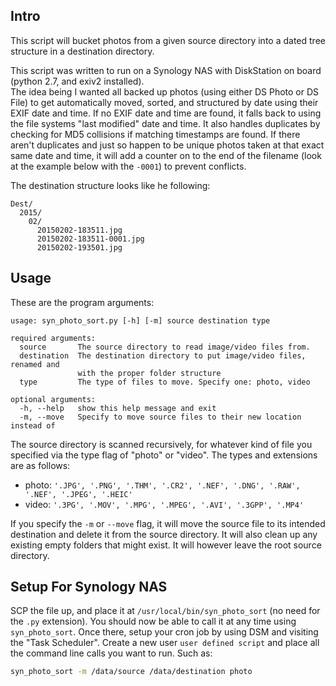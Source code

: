 ## Intro
This script will bucket photos from a given source directory into a dated tree structure in a destination directory.

This script was written to run on a Synology NAS with DiskStation on board (python 2.7, and exiv2 installed).  
The idea being I wanted all backed up photos (using either DS Photo or DS File) to get automatically moved, sorted, 
and structured by date using their EXIF date and time.  If no EXIF date and time are found, it falls back to using 
the file systems "last modified" date and time.  It also handles duplicates by checking for MD5 collisions if matching timestamps are found.  If there aren't duplicates and just so happen to be unique photos taken at that exact same date and time, it will add a counter on to the end of the filename (look at the example below with the `-0001`) to prevent conflicts.

The destination structure looks like he following:
```
Dest/
  2015/
    02/
      20150202-183511.jpg
      20150202-183511-0001.jpg
      20150202-193501.jpg
```


## Usage
These are the program arguments:
```
usage: syn_photo_sort.py [-h] [-m] source destination type

required arguments:
  source       The source directory to read image/video files from.
  destination  The destination directory to put image/video files, renamed and
               with the proper folder structure
  type         The type of files to move. Specify one: photo, video

optional arguments:
  -h, --help   show this help message and exit
  -m, --move   Specify to move source files to their new location instead of
```

The source directory is scanned recursively, for whatever kind of file you specified via the type flag of "photo" or 
"video".  The types and extensions are as follows:

 * photo: `'.JPG', '.PNG', '.THM', '.CR2', '.NEF', '.DNG', '.RAW', '.NEF', '.JPEG', '.HEIC'`
 * video: `'.3PG', '.MOV', '.MPG', '.MPEG', '.AVI', '.3GPP', '.MP4'`

If you specify the `-m` or `--move` flag, it will move the source file to its intended destination and delete it from 
the source directory.  It will also clean up any existing empty folders that might exist.  It will however leave the 
root source directory.


## Setup For Synology NAS
SCP the file up, and place it at `/usr/local/bin/syn_photo_sort` (no need for the `.py` extension).  You should now be able to call it at any time using 
`syn_photo_sort`.  Once there, setup your cron job by using DSM and visiting the "Task Scheduler".  Create a new user
`user defined script` and place all the command line calls you want to run.  Such as:
```bash
syn_photo_sort -m /data/source /data/destination photo
```
